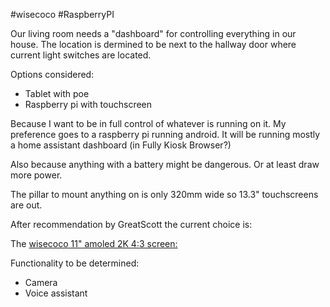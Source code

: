 #wisecoco #RaspberryPI 

Our living room needs a "dashboard" for controlling everything in our house. The location is dermined to be next to the hallway door where current light switches are located.

Options considered:
- Tablet with poe
- Raspberry pi with touchscreen

Because I want to be in full control of whatever is running on it. My preference goes to a raspberry pi running android. It will be running mostly a home assistant dashboard (in Fully Kiosk Browser?)

Also because anything with a battery might be dangerous. Or at least draw more power.

The pillar to mount anything on is only 320mm wide so 13.3" touchscreens are out.

After recommendation by GreatScott the current choice is:

The [wisecoco 11" amoled 2K 4:3 screen:](https://nl.aliexpress.com/item/1005001626069769.html)

Functionality to be determined:
- Camera
- Voice assistant